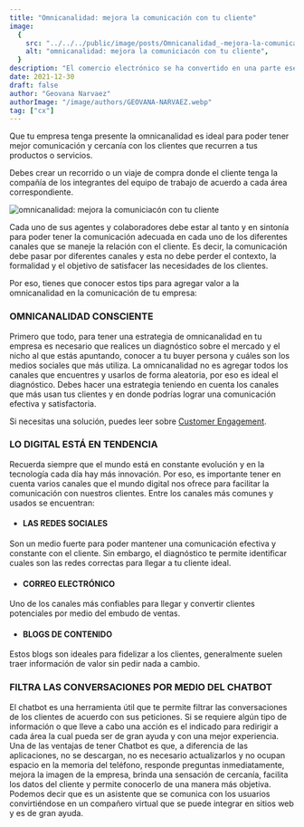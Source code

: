 ```yaml
---
title: "Omnicanalidad: mejora la comunicación con tu cliente"
image:
  {
    src: "../../../public/image/posts/Omnicanalidad_-mejora-la-comunicacion-con-tu-cliente-1024x576.webp",
    alt: "omnicanalidad: mejora la comuniciacón con tu cliente",
  }
description: "El comercio electrónico se ha convertido en una parte esencial de la vida cotidiana, y optimizar la experiencia del cliente en tu tienda en línea es crucial para el éxito. En un mercado que mueve miles de millones de dólares y con un número creciente de consumidores, la importancia de brindar un excelente Customer Experience no puede ser subestimada. Este artículo se enfoca en ofrecer valiosas estrategias para mejorar la Experiencia del Cliente en tu ecommerce, destacando su importancia y proporcionando consejos prácticos para diferenciarte de la competencia."
date: 2021-12-30
draft: false
author: "Geovana Narvaez"
authorImage: "/image/authors/GEOVANA-NARVAEZ.webp"
tag: ["cx"]
---
```

Que tu empresa tenga presente la omnicanalidad es ideal para poder tener mejor comunicación y cercanía con los clientes que recurren a tus productos o servicios. 

Debes crear un recorrido o un viaje de compra donde el cliente tenga la compañía de los integrantes del equipo de trabajo de acuerdo a cada área correspondiente.

![omnicanalidad: mejora la comuniciacón con tu cliente](/image/posts/Omnicanalidad_-mejora-la-comunicacion-con-tu-cliente-1024x576.webp)

Cada uno de sus agentes y colaboradores debe estar al tanto y en sintonía para poder tener la comunicación adecuada en cada uno de los diferentes canales que se maneje la relación con el cliente. Es decir, la comunicación debe pasar por diferentes canales y esta no debe perder el contexto, la formalidad y el objetivo de satisfacer las necesidades de los clientes.

Por eso, tienes que conocer estos tips para agregar valor a la omnicanalidad en la comunicación de tu empresa:

### OMNICANALIDAD CONSCIENTE
Primero que todo, para tener una estrategia de omnicanalidad en tu empresa es necesario que realices un diagnóstico sobre el mercado y el nicho al que estás apuntando, conocer a tu buyer persona y cuáles son los medios sociales que más utiliza. La omnicanalidad no es agregar todos los canales que encuentres y usarlos de forma aleatoria, por eso es ideal el diagnóstico. Debes hacer una estrategia teniendo en cuenta los canales que más usan tus clientes y en donde podrías lograr una comunicación efectiva y satisfactoria.

Si necesitas una solución, puedes leer sobre [Customer Engagement](/experiencia-del-cliente).

### LO DIGITAL ESTÁ EN TENDENCIA 
Recuerda siempre que el mundo está en constante evolución y en la tecnología cada día hay más innovación. Por eso, es importante tener en cuenta varios canales que el mundo digital nos ofrece para facilitar la comunicación con nuestros clientes. Entre los canales más comunes y usados se encuentran:

- #### LAS REDES SOCIALES  
Son un medio fuerte para poder mantener una comunicación efectiva y constante con el cliente. Sin embargo, el diagnóstico te permite identificar cuales son las redes correctas para llegar a tu cliente ideal.
- #### CORREO ELECTRÓNICO 
Uno de los canales más confiables para llegar y convertir clientes potenciales por medio del embudo de ventas.
- #### BLOGS DE CONTENIDO 
Estos blogs son ideales para fidelizar a los clientes, generalmente suelen traer información de valor sin pedir nada a cambio.
### FILTRA LAS CONVERSACIONES POR MEDIO DEL CHATBOT
El chatbot es una herramienta útil que te permite filtrar las conversaciones de los clientes de acuerdo con sus peticiones. Si se requiere algún tipo de información o que lleve a cabo una acción es el indicado para redirigir a cada área la cual pueda ser de gran ayuda y con una mejor experiencia. Una de las ventajas de tener Chatbot es que, a diferencia de las aplicaciones, no se descargan, no es necesario actualizarlos y no ocupan espacio en la memoria del teléfono, responde preguntas inmediatamente, mejora la imagen de la empresa, brinda una sensación de cercanía, facilita los datos del cliente y permite conocerlo de una manera más objetiva. Podemos decir que es un asistente que se comunica con los usuarios convirtiéndose en un compañero virtual que se puede integrar en sitios web y es de gran ayuda.